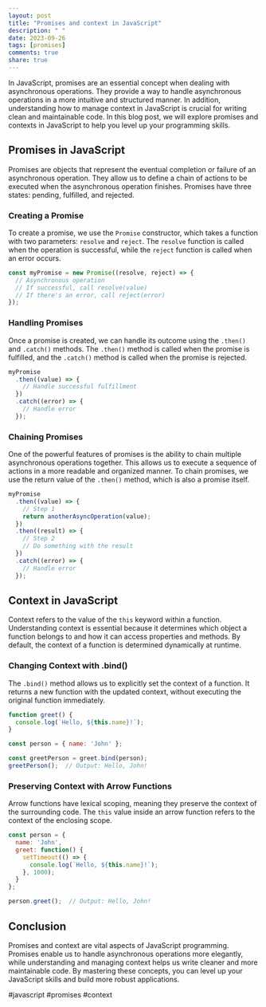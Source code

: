```yaml
---
layout: post
title: "Promises and context in JavaScript"
description: " "
date: 2023-09-26
tags: [promises]
comments: true
share: true
---
```


In JavaScript, promises are an essential concept when dealing with asynchronous operations. They provide a way to handle asynchronous operations in a more intuitive and structured manner. In addition, understanding how to manage context in JavaScript is crucial for writing clean and maintainable code. In this blog post, we will explore promises and contexts in JavaScript to help you level up your programming skills.

## Promises in JavaScript

Promises are objects that represent the eventual completion or failure of an asynchronous operation. They allow us to define a chain of actions to be executed when the asynchronous operation finishes. Promises have three states: pending, fulfilled, and rejected.

### Creating a Promise

To create a promise, we use the `Promise` constructor, which takes a function with two parameters: `resolve` and `reject`. The `resolve` function is called when the operation is successful, while the `reject` function is called when an error occurs.

```javascript
const myPromise = new Promise((resolve, reject) => {
  // Asynchronous operation
  // If successful, call resolve(value)
  // If there's an error, call reject(error)
});
```

### Handling Promises

Once a promise is created, we can handle its outcome using the `.then()` and `.catch()` methods. The `.then()` method is called when the promise is fulfilled, and the `.catch()` method is called when the promise is rejected.

```javascript
myPromise
  .then((value) => {
    // Handle successful fulfillment
  })
  .catch((error) => {
    // Handle error
  });
```

### Chaining Promises

One of the powerful features of promises is the ability to chain multiple asynchronous operations together. This allows us to execute a sequence of actions in a more readable and organized manner. To chain promises, we use the return value of the `.then()` method, which is also a promise itself.

```javascript
myPromise
  .then((value) => {
    // Step 1
    return anotherAsyncOperation(value);
  })
  .then((result) => {
    // Step 2
    // Do something with the result
  })
  .catch((error) => {
    // Handle error
  });
```

## Context in JavaScript

Context refers to the value of the `this` keyword within a function. Understanding context is essential because it determines which object a function belongs to and how it can access properties and methods. By default, the context of a function is determined dynamically at runtime.

### Changing Context with .bind()

The `.bind()` method allows us to explicitly set the context of a function. It returns a new function with the updated context, without executing the original function immediately.

```javascript
function greet() {
  console.log(`Hello, ${this.name}!`);
}

const person = { name: 'John' };

const greetPerson = greet.bind(person);
greetPerson();  // Output: Hello, John!
```

### Preserving Context with Arrow Functions

Arrow functions have lexical scoping, meaning they preserve the context of the surrounding code. The `this` value inside an arrow function refers to the context of the enclosing scope.

```javascript
const person = {
  name: 'John',
  greet: function() {
    setTimeout(() => {
      console.log(`Hello, ${this.name}!`);
    }, 1000);
  }
};

person.greet();  // Output: Hello, John!
```

## Conclusion

Promises and context are vital aspects of JavaScript programming. Promises enable us to handle asynchronous operations more elegantly, while understanding and managing context helps us write cleaner and more maintainable code. By mastering these concepts, you can level up your JavaScript skills and build more robust applications.

#javascript #promises #context